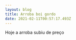 ```yaml
---
layout: blog
title: Arroba boi gordo
date: 2021-02-11T00:57:17.493Z
---
```

Hoje a arroba subiu de preço